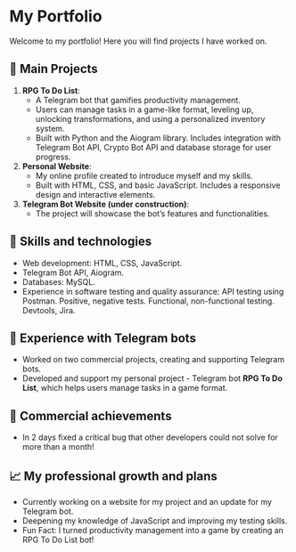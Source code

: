 # My Portfolio

Welcome to my portfolio! Here you will find projects I have worked on.

## 🚀 Main Projects
1. **RPG To Do List**:
    - A Telegram bot that gamifies productivity management.
    - Users can manage tasks in a game-like format, leveling up, unlocking transformations, and using a personalized inventory system.
    - Built with Python and the Aiogram library. Includes integration with Telegram Bot API, Crypto Bot API and database storage for user progress.
2. **Personal Website**: 
    - My online profile created to introduce myself and my skills.
    - Built with HTML, CSS, and basic JavaScript. Includes a responsive design and interactive elements.
3. **Telegram Bot Website (under construction)**:
    - The project will showcase the bot’s features and functionalities.

## 💼 Skills and technologies
- Web development: HTML, CSS, JavaScript.
- Telegram Bot API, Aiogram.
- Databases: MySQL.
- Experience in software testing and quality assurance: API testing using Postman. Positive, negative tests. Functional, non-functional testing. Devtools, Jira.

## 🤖 Experience with Telegram bots
- Worked on two commercial projects, creating and supporting Telegram bots.
- Developed and support my personal project - Telegram bot **RPG To Do List**, which helps users manage tasks in a game format.


## 🌟 Commercial achievements
- 	In 2 days fixed a critical bug that other developers could not solve for more than a month!

## 📈 My professional growth and plans
- Currently working on a website for my project and an update for my Telegram bot.
- Deepening my knowledge of JavaScript and improving my testing skills.
- Fun Fact: I turned productivity management into a game by creating an RPG To Do List bot!
<!--
**toonterpole/toonterpole** is a ✨ _special_ ✨ repository because its `README.md` (this file) appears on your GitHub profile.

Here are some ideas to get you started:

- 🔭 I’m currently working on ...
- 🌱 I’m currently learning ...
- 👯 I’m looking to collaborate on ...
- 🤔 I’m looking for help with ...
- 💬 Ask me about ...
- 📫 How to reach me: ...
- 😄 Pronouns: ...
- ⚡ Fun fact: ...
-->
